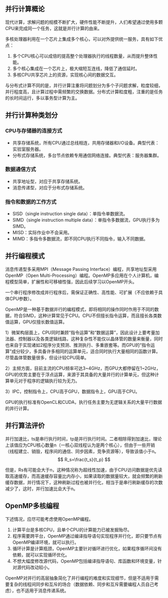 ## 并行计算概论

现代计算，求解问题的规模不断扩大，硬件性能不断提升，人们希望通过使用多颗CPU来完成同一个任务，这就是并行计算的由来。

多核处理器利用在一个芯片上集成多个核心，可以对外提供统一服务，具有如下优点：

1. 多个CPU核心可以成倍的提高整个处理器执行的线程数量，从而提升整体性能。
2. 多个核心集成在一个芯片上，极大缩短互连线，降低了通信延时。
3. 多核CPU共享芯片上的资源，实现核心间的数据交互。

与分布式计算不同的是，并行计算注重将问题划分为多个子问题求解，粒度较细，并行程度高，且计算过程中需频繁的交换数据。分布式计算粒度粗，注重的是任务的长时间运行，多以事务型计算为主。

## 并行计算种类划分

### CPU与存储器的连接方式

- 共享存储系统，所有CPU通过总线相连，共用存储器和I/O设备。典型代表：实验室服务器。
- 分布式存储系统，多台节点依赖专用通信网络连接。典型代表：服务器集群。

### 数据通信方式

- 共享地址型，对应于共享存储系统。
- 消息传递型，对应于分布式存储系统。

### 指令和数据的工作方式

- SISD（single instruction single data）：单指令单数据流。
- SIMD（single instruction multiple data）：单指令多数据流，GPU执行多为SIMD。
- MISD：实际作业中不会采用。
- MIMD：多指令多数据流，即不同CPU执行不同指令，输入不同数据。

## 并行编程模式

消息传递型多采用MPI（Message Passing Interface）编程，共享地址型采用OpenMP（Open Multi-Processing）编程。OpenMP多应用在个人计算机，编程模型简单，扩展性和可移植性强，因此后续学习以OpenMP开头。

一个串行程序修改成并行程序后，需保证正确性、高性能、可扩展（不应依赖于具体CPU参数）。

OpenMP是一种基于数据并行的编程模式，即将相同的操作同时作用于不同的数据，符合SIMD，这种计算常见于CPU。CPU不但擅长指令运算，而且擅长各类数值运算，GPU仅擅长数值运算。

1）微架构层面上，CPU同时兼顾“指令运算”和“数据运算”，因此设计上要考量加法器、控制器以及各类逻辑线路，这种复杂性不能仅以晶体管的数量来衡量，同时也来自于实现诸如2程序分支预测、推测执行、多重嵌套等。而GPU的“指令运算”成分较少，多具备许多相同的运算单元，适合同时执行大量相同的函数计算。尽管晶体管数量很多，但设计较CPU简单。

2）主频方面，目前主流的CPU频率可达3~4GHz，而GPU大都停留在1~2GHz，GPU的优势主要在于浮点运算，来源于其具备的大量并行的计算单元，但这种计算单元对于程序的逻辑执行较为无力。

3）IPC，控制指令上，CPU高于GPU，数据指令上，GPU高于CPU。

GPU的执行标准有OpenCL和CUDA，执行任务主要为无逻辑关系的大量平行数据的并行计算。

## 并行算法评价

并行加速比，ts是串行执行时间，tp是并行执行时间。二者相除得到加速比，理论上该值应为CPU核心数量n（一核心双线程认为是两个核心），但由于一些开销（线程建立、销毁，程序间的通信、同步因素，竞争资源等），导致该值小于n。
$$
R_s=\frac{t_s}{t_p}
$$

但是，Rs有可能会大于n，这种情况称为超线性加速，由于CPU访问数据是优先读取高速缓存，而高速缓存容量比内存小，如果读取的数据量较大，就会频繁的刷新缓存数据，并行情况下，这种刷新过程也被并行化，相当于是串行刷新缓存的次数减少了，这时，并行加速比会大于n。

## OpenMP多核编程

下述情况，应尽可能考虑使用OpenMP编程。

1. 计算平台是多核CPU，且单个CPU的计算能力已被发掘殆尽。
2. 程序需要跨平台，OpenMP通过编译指导语句实现程序并行化，即只要节点有OpenMP编译环境，就可以执行。
3. 循环计算是计算瓶颈，OpenMP主要针对循环进行优化，如果程序循环间没有依赖，就可以实现循环优化。
4. 不想大幅度修改源代码，OpenMP包括编译指导语句、库函数和环境变量，针对源代码改动较小。

OpenMP对并行的高层抽象简化了并行编程的难度和实现细节，但是不适用于需要复杂的线程间同步和互斥的场合（数据依赖、同步和互斥需要编程人员自己考虑），也不适用于消息传递系统。